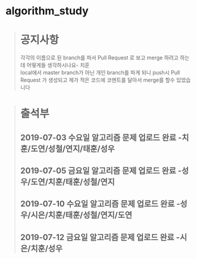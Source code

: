 # algorithm_study

> # 공지사항
> 각각의 이름으로 된 branch를 파서 Pull Request 로 보고 merge 하려고 하는데 어떻게들 생각하시나요- 치훈<br>
> local에서 master branch가 아닌 개인 branch를 파게 되니 push시 Pull Request 가 생성되고 제가 적은 코드에 코멘트를 달아서 merge를 할수 있었습니다

> # 출석부
> ## 2019-07-03 수요일 알고리즘 문제 업로드 완료 -치훈/도연/성철/연지/태훈/성우
> ## 2019-07-05 금요일 알고리즘 문제 업로드 완료 -성우/도연/치훈/태훈/성철/연지
> ## 2019-07-10 수요일 알고리즘 문제 업로드 완료 -성우/시은/치훈/태훈/성철/연지/도연
> ## 2019-07-12 금요일 알고리즘 문제 업로드 완료 -시은/치훈/성우
